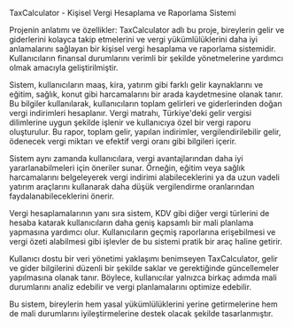 TaxCalculator - Kişisel Vergi Hesaplama ve Raporlama Sistemi

Projenin anlatımı ve özellikler:
TaxCalculator adlı bu proje, bireylerin gelir ve giderlerini kolayca takip etmelerini ve vergi yükümlülüklerini daha iyi anlamalarını sağlayan bir kişisel vergi hesaplama ve raporlama sistemidir. Kullanıcıların finansal durumlarını verimli bir şekilde yönetmelerine yardımcı olmak amacıyla geliştirilmiştir.

Sistem, kullanıcıların maaş, kira, yatırım gibi farklı gelir kaynaklarını ve eğitim, sağlık, konut gibi harcamalarını bir arada kaydetmesine olanak tanır. Bu bilgiler kullanılarak, kullanıcıların toplam gelirleri ve giderlerinden doğan vergi indirimleri hesaplanır. Vergi matrahı, Türkiye'deki gelir vergisi dilimlerine uygun şekilde işlenir ve kullanıcıya özel bir vergi raporu oluşturulur. Bu rapor, toplam gelir, yapılan indirimler, vergilendirilebilir gelir, ödenecek vergi miktarı ve efektif vergi oranı gibi bilgileri içerir.

Sistem aynı zamanda kullanıcılara, vergi avantajlarından daha iyi yararlanabilmeleri için öneriler sunar. Örneğin, eğitim veya sağlık harcamalarını belgeleyerek vergi indirimi alabileceklerini ya da uzun vadeli yatırım araçlarını kullanarak daha düşük vergilendirme oranlarından faydalanabileceklerini önerir.

Vergi hesaplamalarının yanı sıra sistem, KDV gibi diğer vergi türlerini de hesaba katarak kullanıcıların daha geniş kapsamlı bir mali planlama yapmasına yardımcı olur. Kullanıcıların geçmiş raporlarına erişebilmesi ve vergi özeti alabilmesi gibi işlevler de bu sistemi pratik bir araç haline getirir.

Kullanıcı dostu bir veri yönetimi yaklaşımı benimseyen TaxCalculator, gelir ve gider bilgilerini düzenli bir şekilde saklar ve gerektiğinde güncellemeler yapılmasına olanak tanır. Böylece, kullanıcılar yalnızca birkaç adımda mali durumlarını analiz edebilir ve vergi planlamalarını optimize edebilir.

Bu sistem, bireylerin hem yasal yükümlülüklerini yerine getirmelerine hem de mali durumlarını iyileştirmelerine destek olacak şekilde tasarlanmıştır.
